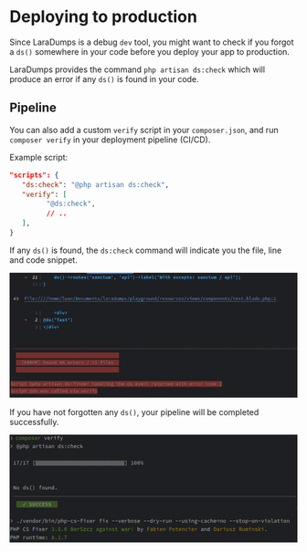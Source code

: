 # Deploying to production

Since LaraDumps is a debug `dev` tool, you might want to check if you forgot a `ds()` somewhere in your code before you deploy your app to production.

LaraDumps provides the command `php artisan ds:check` which will produce an error if any `ds()` is found in your code.

## Pipeline

You can also add a custom `verify` script in your `composer.json`, and run `composer verify` in your deployment pipeline (CI/CD).

Example script: 

```json
"scripts": {
   "ds:check": "@php artisan ds:check",
   "verify": [
         "@ds:check",
         // ..
   ],
}
```

If any `ds()` is found, the `ds:check` command will indicate you the file, line and code snippet.

![Error](../../_media/ds_check_error.png)

If you have not forgotten any `ds()`, your pipeline will be completed successfully.

![Success](../../_media/ds_check_success.png)


